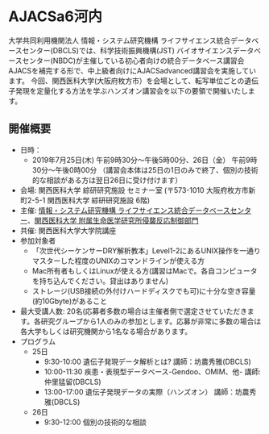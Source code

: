 # AJACSa6河内

大学共同利用機関法人 情報・システム研究機構 ライフサイエンス統合データベースセンター(DBCLS)では、科学技術振興機構(JST) バイオサイエンスデータベースセンター(NBDC)が主催している初心者向けの統合データベース講習会AJACSを補完する形で、中上級者向けにAJACSadvanced講習会を実施しています。
今回、関西医科大学(大阪府枚方市）を会場として、転写単位ごとの遺伝子発現を定量化する方法を学ぶハンズオン講習会を以下の要領で開催いたします。

## 開催概要

- 日時：
  - 2019年7月25日(木) 午前9時30分〜午後5時00分、26日（金） 午前9時30分〜午後0時00分 （講習会本体は25日の1日のみで終了、個別の技術的な相談がある方は翌日26日に受け付けます）
- 会場: 関西医科大学 綜研研究施設 セミナー室 (〒573-1010 大阪府枚方市新町2-5-1 関西医科大学 綜研研究施設 6階)
- 主催: [情報・システム研究機構 ライフサイエンス統合データベースセンター](https://dbcls.rois.ac.jp/)、[関西医科大学 附属生命医学研究所侵襲反応制御部門](http://hypoxia.jp/hss/)
- 共催: 関西医科大学大学院講座
- 参加対象者 
	- 「次世代シーケンサーDRY解析教本」Level1-2にあるUNIX操作を一通りマスターした程度のUNIXのコマンドラインが使える方
	- Mac所有者もしくはLinuxが使える方(講習はMacで。各自コンピュータを持ち込んでください。貸出はありません)
  - ストレージ(USB接続の外付けハードディスクでも可)に十分な空き容量(約10Gbyte)があること
- 最大受講人数: 20名(応募者多数の場合は主催者側で選定させていただきます。各研究グループから1人のみの参加とします。応募が非常に多数の場合は各大学もしくは研究機関から1名なる場合があります。
- プログラム
  - 25日
    - 9:30-10:00 遺伝子発現データ解析とは? 講師：坊農秀雅(DBCLS)
    - 10:00-11:30 疾患・表現型データベース-Gendoo、OMIM、他- 講師:仲里猛留(DBCLS)
    - 13:00-17:00 遺伝子発現データの実際（ハンズオン） 講師：坊農秀雅(DBCLS)
  - 26日
    - 9:30-12:00 個別の技術的な相談
